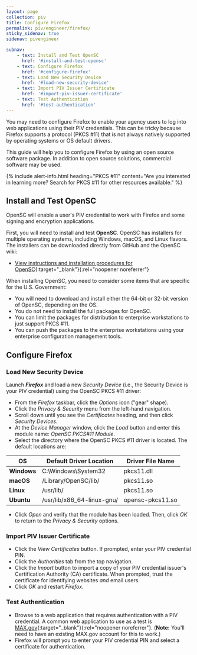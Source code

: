 ```yaml
---
layout: page
collection: piv
title: Configure Firefox
permalink: piv/engineer/firefox/
sticky_sidenav: true
sidenav: pivengineer

subnav:
    - text: Install and Test OpenSC
      href: '#install-and-test-opensc'
    - text: Configure Firefox
      href: '#configure-firefox'
    - text: Load New Security Device
      href: '#load-new-security-device'
    - text: Import PIV Issuer Certificate
      href: '#import-piv-issuer-certificate'
    - text: Test Authentication
      href: '#test-authentication'
---
```


You may need to configure Firefox to enable your agency users to log into web applications using their PIV credentials. This can be tricky because Firefox supports a protocol (PKCS #11) that is not always natively supported by operating systems or OS default drivers. 

This guide will help you to configure Firefox by using an open source software package.  In addition to open source solutions, commercial software may be used. 

{% include alert-info.html heading="PKCS #11" content="Are you interested in learning more? Search for PKCS #11 for other resources available." %} 

## Install and Test OpenSC
OpenSC will enable a user's PIV credential to work with Firefox and some signing and encryption applications.

First, you will need to install and test **OpenSC**. OpenSC has installers for multiple operating systems, including Windows, macOS, and Linux flavors. The installers can be downloaded directly from GitHub and the OpenSC wiki:

* [View instructions and installation procedures for OpenSC](https://github.com/OpenSC/OpenSC/wiki/){:target="_blank"}{:rel="noopener noreferrer"}

When installing OpenSC, you need to consider some items that are specific for the U.S. Government: 

* You will need to download and install either the 64-bit or 32-bit version of OpenSC, depending on the OS.
* You do not need to install the full packages for OpenSC.<!--No need to be more specific?-->
* You can limit the packages for distribution to enterprise workstations to just support PKCS #11.
* You can push the packages to the enterprise workstations using your enterprise configuration management tools.

## Configure Firefox

### Load New Security Device

Launch **_Firefox_** and load a new _Security Device_ (i.e., the Security Device is your PIV credential) using the OpenSC PKCS #11 driver:
* From the _Firefox_ taskbar, click the _Options_ icon ("gear" shape). 
* Click the _Privacy & Security_ menu from the left-hand navigation.
* Scroll down until you see the _Certificates_ heading, and then click _Security Devices_.
* At the _Device Manager_ window, click the _Load_ button and enter this module name: _OpenSC PKCS#11 Module_.
* Select the directory where the OpenSC PKCS #11 driver is located. The default locations are:

| **OS** | **Default Driver Location** | **Driver File Name** | 
| ----- | -------| -------| 
| **Windows** | C:\Windows\System32 | pkcs11.dll | 
| **macOS**  | /Library/OpenSC/lib/ | pkcs11.so | 
| **Linux**  | /usr/lib/ | pkcs11.so | 
| **Ubuntu** | /usr/lib/x86_64-linux-gnu/ | opensc-pkcs11.so |

* Click _Open_ and verify that the module has been loaded. Then, click _OK_ to return to the _Privacy & Security_ options.

### Import PIV Issuer Certificate
* Click the _View Certificates_ button. If prompted, enter your PIV credential PIN.
* Click the _Authorities_ tab from the top navigation.
* Click the _Import_ button to import a copy of your PIV credential issuer's Certification Authority (CA) certificate. When prompted, trust the certificate for identifying websites _and_ email users.
* Click _OK_ and restart _Firefox_.

### Test Authentication
* Browse to a web application that requires authentication with a PIV credential.  A common web application to use as a test is [MAX.gov](https://max.gov/maxportal/home.action){:target="_blank"}{:rel="noopener noreferrer"}. (**Note:** You'll need to have an existing MAX.gov account for this to work.)
* Firefox will prompt you to enter your PIV credential PIN and select a certificate for authentication.
